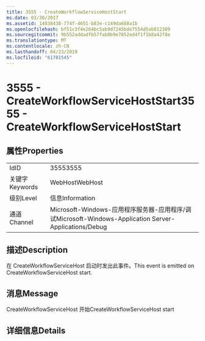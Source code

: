 ```yaml
---
title: 3555 - CreateWorkflowServiceHostStart
ms.date: 03/30/2017
ms.assetid: 14038438-774f-4651-b83e-c149da688a1b
ms.openlocfilehash: bf51c3f4e264bc5ab9d7245bde7554d5ab012389
ms.sourcegitcommit: 9b552addadfb57fab0b9e7852ed4f1f1b8a42f8e
ms.translationtype: MT
ms.contentlocale: zh-CN
ms.lasthandoff: 04/23/2019
ms.locfileid: "61781545"
---
```

# <a name="3555---createworkflowservicehoststart"></a><span data-ttu-id="49f96-102">3555 - CreateWorkflowServiceHostStart</span><span class="sxs-lookup"><span data-stu-id="49f96-102">3555 - CreateWorkflowServiceHostStart</span></span>
## <a name="properties"></a><span data-ttu-id="49f96-103">属性</span><span class="sxs-lookup"><span data-stu-id="49f96-103">Properties</span></span>  
  
|||  
|-|-|  
|<span data-ttu-id="49f96-104">Id</span><span class="sxs-lookup"><span data-stu-id="49f96-104">ID</span></span>|<span data-ttu-id="49f96-105">3555</span><span class="sxs-lookup"><span data-stu-id="49f96-105">3555</span></span>|  
|<span data-ttu-id="49f96-106">关键字</span><span class="sxs-lookup"><span data-stu-id="49f96-106">Keywords</span></span>|<span data-ttu-id="49f96-107">WebHost</span><span class="sxs-lookup"><span data-stu-id="49f96-107">WebHost</span></span>|  
|<span data-ttu-id="49f96-108">级别</span><span class="sxs-lookup"><span data-stu-id="49f96-108">Level</span></span>|<span data-ttu-id="49f96-109">信息</span><span class="sxs-lookup"><span data-stu-id="49f96-109">Information</span></span>|  
|<span data-ttu-id="49f96-110">通道</span><span class="sxs-lookup"><span data-stu-id="49f96-110">Channel</span></span>|<span data-ttu-id="49f96-111">Microsoft-Windows-应用程序服务器-应用程序/调试</span><span class="sxs-lookup"><span data-stu-id="49f96-111">Microsoft-Windows-Application Server-Applications/Debug</span></span>|  
  
## <a name="description"></a><span data-ttu-id="49f96-112">描述</span><span class="sxs-lookup"><span data-stu-id="49f96-112">Description</span></span>  
 <span data-ttu-id="49f96-113">在 CreateWorkflowServiceHost 启动时发出此事件。</span><span class="sxs-lookup"><span data-stu-id="49f96-113">This event is emitted on CreateWorkflowServiceHost start.</span></span>  
  
## <a name="message"></a><span data-ttu-id="49f96-114">消息</span><span class="sxs-lookup"><span data-stu-id="49f96-114">Message</span></span>  
 <span data-ttu-id="49f96-115">CreateWorkflowServiceHost 开始</span><span class="sxs-lookup"><span data-stu-id="49f96-115">CreateWorkflowServiceHost start</span></span>  
  
## <a name="details"></a><span data-ttu-id="49f96-116">详细信息</span><span class="sxs-lookup"><span data-stu-id="49f96-116">Details</span></span>
